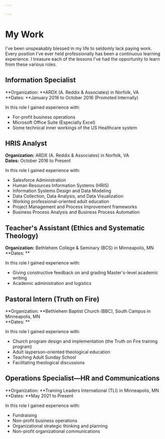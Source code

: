 ```yaml
---

---
```


# My Work

I've been unspeakably blessed in my life to seldomly lack paying work.
Every position I've ever held professionally has been a continuous
learning experience. I treasure each of the lessons I've had the
opportunity to learn from these various roles.

## Information Specialist

**Organization: **ARDX (A. Reddix & Associates) in Norfolk, VA   
**Dates: **January 2016 to October 2016 (Promoted Internally)

In this role I gained experience with:

-   For-profit business operations
-   Microsoft Office Suite (Especially Excel)
-   Some technical inner workings of the US Healthcare system

## HRIS Analyst

**Organization:** ARDX (A. Reddix & Associates) in Norfolk, VA   
**Dates:** October 2016 to Present

In this role I gained experience with:

-   Salesforce Administration
-   Human Resources Information Systems (HRIS)
-   Information Systems Design and Data Modeling
-   Data Collection, Data Analysis, and Data Visualization
-   Working professional-oriented adult education
-   Project Management and Process Improvement frameworks 
-   Business Process Analysis and Business Process Automation

## Teacher's Assistant (Ethics and Systematic Theology)

**Organization:** Bethlehem College & Seminary (BCS) in Minneapolis,
MN  
**Dates: **

In this role I gained experience with:

-   Giving constructive feedback on and grading Master's-level academic
    writing
-   Academic administration and logistics

## Pastoral Intern (Truth on Fire)

**Organization: **Bethlehem Baptist Church (BBC), South Campus in
Minneapolis, MN  
**Dates: **

In this role I gained experience with:

-   Church program design and implementation (the Truth on Fire training
    program)
-   Adult layperson-oriented theological education 
-   Teaching Adult Sunday School 
-   Facilitating theological discussions

## Operations Specialist—HR and Communications

**Organization: **Training Leaders International (TLI) in Minneapolis,
MN  
**Dates: **May 2021 to Present

In this role I gained experience with:

-   Fundraising
-   Non-profit business operations
-   Organizational strategic thinking and planning
-   Non-profit organizational communications
